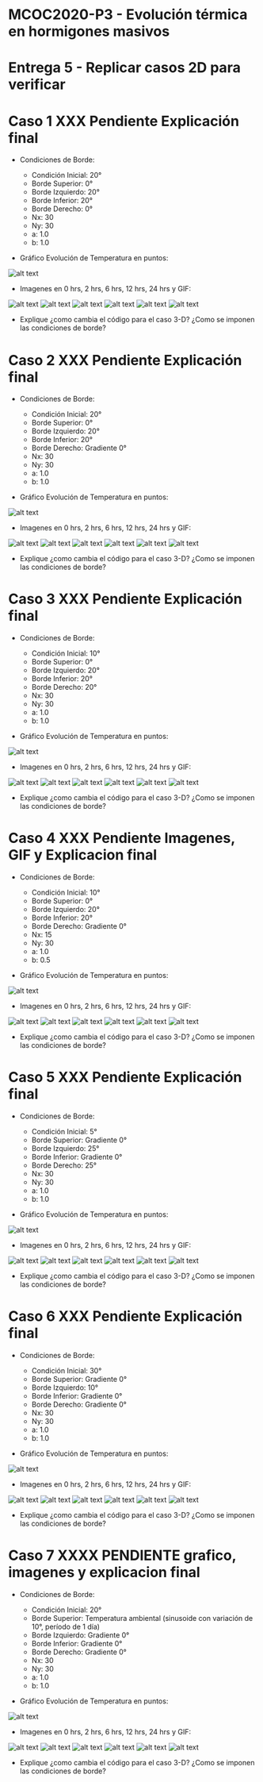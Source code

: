 # MCOC2020-P3 - Evolución térmica en hormigones masivos

# Entrega 5 - Replicar casos 2D para verificar

# Caso 1 XXX Pendiente Explicación final

* Condiciones de Borde: 
  * Condición Inicial: 20°  
  * Borde Superior: 0° 
  * Borde Izquierdo: 20° 
  * Borde Inferior: 20° 
  * Borde Derecho: 0°
  * Nx: 30
  * Ny: 30
  * a: 1.0
  * b: 1.0

* Gráfico Evolución de Temperatura en puntos:

![alt text](https://github.com/jmbarriga1/MCOC2020-P3-5/blob/main/caso_1.png)

* Imagenes en 0 hrs, 2 hrs, 6 hrs, 12 hrs, 24 hrs y GIF:

![alt text](https://github.com/jmbarriga1/MCOC2020-P3-5/blob/main/caso_1/frame_0000.png)
![alt text](https://github.com/jmbarriga1/MCOC2020-P3-5/blob/main/caso_1/frame_0004.png)
![alt text](https://github.com/jmbarriga1/MCOC2020-P3-5/blob/main/caso_1/frame_0012.png)
![alt text](https://github.com/jmbarriga1/MCOC2020-P3-5/blob/main/caso_1/frame_0024.png)
![alt text](https://github.com/jmbarriga1/MCOC2020-P3-5/blob/main/caso_1/frame_0047.png)
![alt text](https://github.com/jmbarriga1/MCOC2020-P3-5/blob/main/caso_1.gif)

* Explique ¿como cambia el código para el caso 3-D? ¿Como se imponen las condiciones de borde?

# Caso 2 XXX Pendiente Explicación final

* Condiciones de Borde: 
  * Condición Inicial: 20°  
  * Borde Superior: 0° 
  * Borde Izquierdo: 20° 
  * Borde Inferior: 20° 
  * Borde Derecho: Gradiente 0°
  * Nx: 30
  * Ny: 30
  * a: 1.0
  * b: 1.0

* Gráfico Evolución de Temperatura en puntos:

![alt text](https://github.com/jmbarriga1/MCOC2020-P3-5/blob/main/caso_2.png)

* Imagenes en 0 hrs, 2 hrs, 6 hrs, 12 hrs, 24 hrs y GIF:

![alt text](https://github.com/jmbarriga1/MCOC2020-P3-5/blob/main/caso_2/frame_0000.png)
![alt text](https://github.com/jmbarriga1/MCOC2020-P3-5/blob/main/caso_2/frame_0004.png)
![alt text](https://github.com/jmbarriga1/MCOC2020-P3-5/blob/main/caso_2/frame_0012.png)
![alt text](https://github.com/jmbarriga1/MCOC2020-P3-5/blob/main/caso_2/frame_0024.png)
![alt text](https://github.com/jmbarriga1/MCOC2020-P3-5/blob/main/caso_2/frame_0047.png)
![alt text](https://github.com/jmbarriga1/MCOC2020-P3-5/blob/main/caso_2.gif)

* Explique ¿como cambia el código para el caso 3-D? ¿Como se imponen las condiciones de borde?

# Caso 3 XXX Pendiente Explicación final

* Condiciones de Borde: 
  * Condición Inicial: 10°  
  * Borde Superior: 0° 
  * Borde Izquierdo: 20° 
  * Borde Inferior: 20° 
  * Borde Derecho:  20°
  * Nx: 30
  * Ny: 30
  * a: 1.0
  * b: 1.0

* Gráfico Evolución de Temperatura en puntos:

![alt text](https://github.com/jmbarriga1/MCOC2020-P3-5/blob/main/caso_3.png)

* Imagenes en 0 hrs, 2 hrs, 6 hrs, 12 hrs, 24 hrs y GIF:

![alt text](https://github.com/jmbarriga1/MCOC2020-P3-5/blob/main/caso_3/frame_0000.png)
![alt text](https://github.com/jmbarriga1/MCOC2020-P3-5/blob/main/caso_3/frame_0004.png)
![alt text](https://github.com/jmbarriga1/MCOC2020-P3-5/blob/main/caso_3/frame_0012.png)
![alt text](https://github.com/jmbarriga1/MCOC2020-P3-5/blob/main/caso_3/frame_0024.png)
![alt text](https://github.com/jmbarriga1/MCOC2020-P3-5/blob/main/caso_3/frame_0047.png)
![alt text](https://github.com/jmbarriga1/MCOC2020-P3-5/blob/main/caso_3.gif)

* Explique ¿como cambia el código para el caso 3-D? ¿Como se imponen las condiciones de borde?

# Caso 4 XXX Pendiente Imagenes, GIF y Explicacion final

* Condiciones de Borde: 
  * Condición Inicial: 10°  
  * Borde Superior: 0° 
  * Borde Izquierdo: 20° 
  * Borde Inferior: 20° 
  * Borde Derecho:  Gradiente 0°
  * Nx: 15
  * Ny: 30
  * a: 1.0
  * b: 0.5

* Gráfico Evolución de Temperatura en puntos:

![alt text](https://github.com/jmbarriga1/MCOC2020-P3-5/blob/main/caso_4.png)

* Imagenes en 0 hrs, 2 hrs, 6 hrs, 12 hrs, 24 hrs y GIF:

![alt text](https://github.com/jmbarriga1/MCOC2020-P3-5/blob/main/caso_4/frame_0000.png)
![alt text](https://github.com/jmbarriga1/MCOC2020-P3-5/blob/main/caso_4/frame_0004.png)
![alt text](https://github.com/jmbarriga1/MCOC2020-P3-5/blob/main/caso_4/frame_0012.png)
![alt text](https://github.com/jmbarriga1/MCOC2020-P3-5/blob/main/caso_4/frame_0024.png)
![alt text](https://github.com/jmbarriga1/MCOC2020-P3-5/blob/main/caso_4/frame_0047.png)
![alt text](https://github.com/jmbarriga1/MCOC2020-P3-5/blob/main/caso_4.gif)

* Explique ¿como cambia el código para el caso 3-D? ¿Como se imponen las condiciones de borde?

# Caso 5  XXX Pendiente Explicación final

* Condiciones de Borde: 
  * Condición Inicial: 5°  
  * Borde Superior: Gradiente 0° 
  * Borde Izquierdo: 25° 
  * Borde Inferior: Gradiente 0° 
  * Borde Derecho:  25°
  * Nx: 30
  * Ny: 30
  * a: 1.0
  * b: 1.0

* Gráfico Evolución de Temperatura en puntos:

![alt text](https://github.com/jmbarriga1/MCOC2020-P3-5/blob/main/caso_5.png)

* Imagenes en 0 hrs, 2 hrs, 6 hrs, 12 hrs, 24 hrs y GIF:

![alt text](https://github.com/jmbarriga1/MCOC2020-P3-5/blob/main/caso_5/frame_0000.png)
![alt text](https://github.com/jmbarriga1/MCOC2020-P3-5/blob/main/caso_5/frame_0004.png)
![alt text](https://github.com/jmbarriga1/MCOC2020-P3-5/blob/main/caso_5/frame_0012.png)
![alt text](https://github.com/jmbarriga1/MCOC2020-P3-5/blob/main/caso_5/frame_0024.png)
![alt text](https://github.com/jmbarriga1/MCOC2020-P3-5/blob/main/caso_5/frame_0047.png)
![alt text](https://github.com/jmbarriga1/MCOC2020-P3-5/blob/main/caso_5.gif)

* Explique ¿como cambia el código para el caso 3-D? ¿Como se imponen las condiciones de borde?

# Caso 6  XXX Pendiente Explicación final

* Condiciones de Borde: 
  * Condición Inicial: 30°  
  * Borde Superior: Gradiente 0° 
  * Borde Izquierdo: 10° 
  * Borde Inferior: Gradiente 0° 
  * Borde Derecho:  Gradiente 0°
  * Nx: 30
  * Ny: 30
  * a: 1.0
  * b: 1.0

* Gráfico Evolución de Temperatura en puntos:

![alt text](https://github.com/jmbarriga1/MCOC2020-P3-5/blob/main/caso_6.png)

* Imagenes en 0 hrs, 2 hrs, 6 hrs, 12 hrs, 24 hrs y GIF:

![alt text](https://github.com/jmbarriga1/MCOC2020-P3-5/blob/main/caso_6/frame_0000.png)
![alt text](https://github.com/jmbarriga1/MCOC2020-P3-5/blob/main/caso_6/frame_0004.png)
![alt text](https://github.com/jmbarriga1/MCOC2020-P3-5/blob/main/caso_6/frame_0012.png)
![alt text](https://github.com/jmbarriga1/MCOC2020-P3-5/blob/main/caso_6/frame_0024.png)
![alt text](https://github.com/jmbarriga1/MCOC2020-P3-5/blob/main/caso_6/frame_0047.png)
![alt text](https://github.com/jmbarriga1/MCOC2020-P3-5/blob/main/caso_6.gif)

* Explique ¿como cambia el código para el caso 3-D? ¿Como se imponen las condiciones de borde?

# Caso 7 XXXX PENDIENTE grafico, imagenes y explicacion final

* Condiciones de Borde: 
  * Condición Inicial: 20°  
  * Borde Superior: Temperatura ambiental (sinusoide con variación de 10°, período de 1 día) 
  * Borde Izquierdo: Gradiente 0° 
  * Borde Inferior: Gradiente 0° 
  * Borde Derecho:  Gradiente 0°
  * Nx: 30
  * Ny: 30
  * a: 1.0
  * b: 1.0

* Gráfico Evolución de Temperatura en puntos:

![alt text](https://github.com/jmbarriga1/MCOC2020-P3-5/blob/main/caso_7.png)

* Imagenes en 0 hrs, 2 hrs, 6 hrs, 12 hrs, 24 hrs y GIF:

![alt text](https://github.com/jmbarriga1/MCOC2020-P3-5/blob/main/caso_7/frame_0000.png)
![alt text](https://github.com/jmbarriga1/MCOC2020-P3-5/blob/main/caso_7/frame_0004.png)
![alt text](https://github.com/jmbarriga1/MCOC2020-P3-5/blob/main/caso_7/frame_0012.png)
![alt text](https://github.com/jmbarriga1/MCOC2020-P3-5/blob/main/caso_7/frame_0024.png)
![alt text](https://github.com/jmbarriga1/MCOC2020-P3-5/blob/main/caso_7/frame_0047.png)
![alt text](https://github.com/jmbarriga1/MCOC2020-P3-5/blob/main/caso_7.gif)

* Explique ¿como cambia el código para el caso 3-D? ¿Como se imponen las condiciones de borde?
